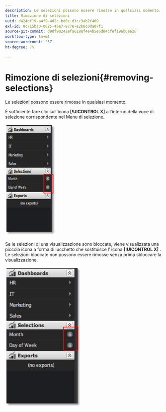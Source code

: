 ```yaml
---
description: Le selezioni possono essere rimosse in qualsiasi momento.
title: Rimozione di selezioni
uuid: d424ef19-a4f9-4d2c-bd0c-d1cc3ab2f409
exl-id: 0c715ba0-0025-46e7-9778-e2b8c0da07f1
source-git-commit: d9df90242ef96188f4e4b5e6d04cfef196b0a628
workflow-type: tm+mt
source-wordcount: '57'
ht-degree: 7%

---
```


# Rimozione di selezioni{#removing-selections}

Le selezioni possono essere rimosse in qualsiasi momento.

È sufficiente fare clic sull&#39;icona **[!UICONTROL X]** all&#39;interno della voce di selezione corrispondente nel Menu di selezione.

![](assets/selection_remove.png)

Se le selezioni di una visualizzazione sono bloccate, viene visualizzata una piccola icona a forma di lucchetto che sostituisce l’ icona **[!UICONTROL X]** . Le selezioni bloccate non possono essere rimosse senza prima sbloccare la visualizzazione.

![](assets/selection_remove_locked.png)
